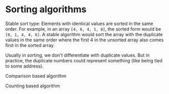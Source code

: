 # Sorting algorithms

Stable sort type: Elements with identical values are sorted in the same order.
For example, in an array `[4, 6, 4, 1, 0]`, the sorted form would be `[0, 1, 4,
4, 6]`. A stable algorithm would sort the array with the duplicate values in
the same order where the first 4 in the unsorted array also comes first in the
sorted array.

Usually in sorting, we don't differentiate with duplicate values. But in
practice, the duplicate numbers could represent something (like being tied to
some address).

Comparison based algorithm

Counting based algorithm
